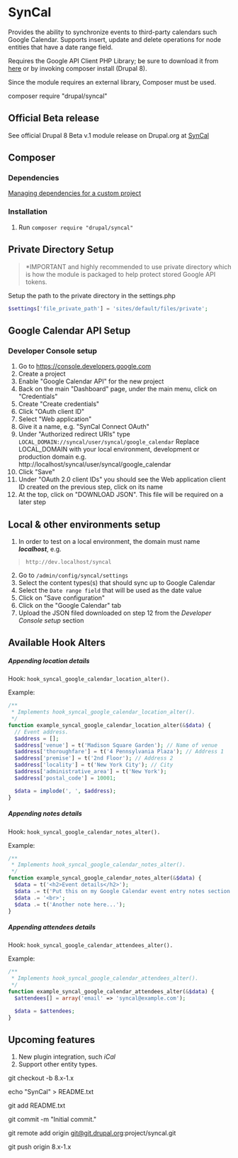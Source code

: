# SynCal
Provides the ability to synchronize events to third-party calendars such Google 
Calendar. Supports insert, update and delete operations for node entities that
have a date range field. 

Requires the Google API Client PHP Library; be sure to download it from 
[here](https://github.com/googleapis/google-api-php-client) or by invoking 
composer install (Drupal 8).

Since the module requires an external library, Composer must be used.

composer require "drupal/syncal"

## Official Beta release
See official Drupal 8 Beta v.1 module release on Drupal.org at [SynCal](https://www.drupal.org/project/syncal)

## Composer
### Dependencies
[Managing dependencies for a custom project](https://www.drupal.org/docs/develop/using-composer/managing-dependencies-for-a-custom-project)
### Installation
1. Run `composer require "drupal/syncal"`

## Private Directory Setup

> *IMPORTANT and highly recommended to use private directory which is how the 
module is packaged to help protect stored Google API tokens. 

Setup the path to the private directory in the settings.php
```php
$settings['file_private_path'] = 'sites/default/files/private';
```

## Google Calendar API Setup
### Developer Console setup
1. Go to https://console.developers.google.com
2. Create a project
3. Enable "Google Calendar API" for the new project
4. Back on the main "Dashboard" page, under the main menu, click on "Credentials"
5. Create "Create credentials"
6. Click "OAuth client ID"
7. Select "Web application"
8. Give it a name, e.g. "SynCal Connect OAuth"
9. Under "Authorized redirect URIs" type `LOCAL_DOMAIN://syncal/user/syncal/google_calendar`
Replace LOCAL_DOMAIN with your local environment, development or production domain
e.g. http://localhost/syncal/user/syncal/google_calendar
10. Click "Save"
11. Under "OAuth 2.0 client IDs" you should see the Web application client ID 
created on the previous step, click on its name
12. At the top, click on "DOWNLOAD JSON". This file will be required on a later step

## Local & other environments setup
1. In order to test on a local environment, the domain must name **_localhost_**, e.g.

> `http://dev.localhost/syncal`

2. Go to `/admin/config/syncal/settings`
3. Select the content types(s) that should sync up to Google Calendar
4. Select the `Date range field` that will be used as the date value
5. Click on "Save configuration"
6. Click on the "Google Calendar" tab
7. Upload the JSON filed downloaded on step 12 from the _Developer Console setup_ section 

## Available Hook Alters
##### Appending location details

Hook: `hook_syncal_google_calendar_location_alter().`

Example:
```php
/**
 * Implements hook_syncal_google_calendar_location_alter().
 */
function example_syncal_google_calendar_location_alter(&$data) {
  // Event address.
  $address = [];
  $address['venue'] = t('Madison Square Garden'); // Name of venue
  $address['thoroughfare'] = t('4 Pennsylvania Plaza'); // Address 1
  $address['premise'] = t('2nd Floor'); // Address 2
  $address['locality'] = t('New York City'); // City
  $address['administrative_area'] = t('New York');
  $address['postal_code'] = 10001;

  $data = implode(', ', $address);
}
```

##### Appending notes details

Hook: `hook_syncal_google_calendar_notes_alter().`

Example:
```php
/**
 * Implements hook_syncal_google_calendar_notes_alter().
 */
function example_syncal_google_calendar_notes_alter(&$data) {
  $data = t('<h2>Event details</h2>');
  $data .= t('Put this on my Google Calendar event entry notes section.');
  $data .= '<br>';
  $data .= t('Another note here...');
}
```

##### Appending attendees details

Hook: `hook_syncal_google_calendar_attendees_alter().`

Example:
```php
/**
 * Implements hook_syncal_google_calendar_attendees_alter().
 */
function example_syncal_google_calendar_attendees_alter(&$data) {
  $attendees[] = array('email' => 'syncal@example.com');

  $data = $attendees;
}
```

## Upcoming features
1. New plugin integration, such _iCal_
2. Support other entity types.

git checkout -b 8.x-1.x

echo "SynCal" > README.txt

git add README.txt

git commit -m "Initial commit."

git remote add origin git@git.drupal.org:project/syncal.git

git push origin 8.x-1.x

